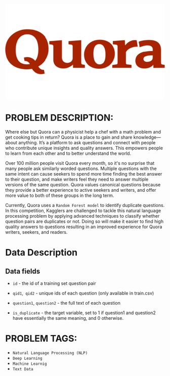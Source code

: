 <img src = "images/logo.png" width=800 height=300>

# PROBLEM DESCRIPTION:

Where else but Quora can a physicist help a chef with a math problem and get cooking tips in return? Quora is a place to gain and share knowledge—about anything. It’s a platform to ask questions and connect with people who contribute unique insights and quality answers. This empowers people to learn from each other and to better understand the world.

Over 100 million people visit Quora every month, so it's no surprise that many people ask similarly worded questions. Multiple questions with the same intent can cause seekers to spend more time finding the best answer to their question, and make writers feel they need to answer multiple versions of the same question. Quora values canonical questions because they provide a better experience to active seekers and writers, and offer more value to both of these groups in the long term.

Currently, Quora uses a ```Random Forest model``` to identify duplicate questions. In this competition, Kagglers are challenged to tackle this natural language processing problem by applying advanced techniques to classify whether question pairs are duplicates or not. Doing so will make it easier to find high quality answers to questions resulting in an improved experience for Quora writers, seekers, and readers.

# Data Description
## Data fields
* ``` id ``` - the id of a training set question pair

* ```qid1```,``` qid2``` - unique ids of each question (only available in train.csv)
* ````question1````, ``question2`` - the full text of each question
* ```is_duplicate``` - the target variable, set to 1 if question1 and question2 have essentially the same meaning, and 0 otherwise.


# PROBLEM TAGS:

* ```Natural Language Processing (NLP)```
* `Deep Learning`
* `Machine Learnig`
* `Text Data`


